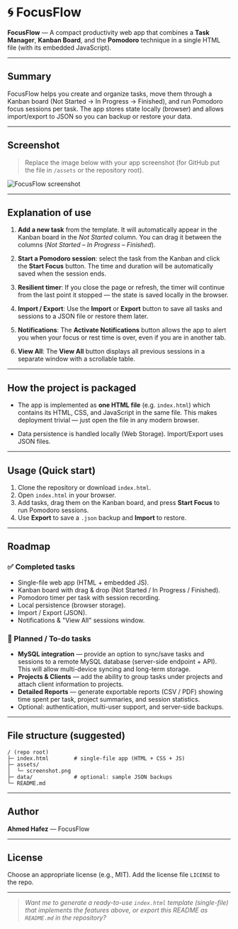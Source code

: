 # 🌀 FocusFlow

**FocusFlow** — A compact productivity web app that combines a **Task Manager**, **Kanban Board**, and the **Pomodoro** technique in a single HTML file (with its embedded JavaScript).

---

## Summary

FocusFlow helps you create and organize tasks, move them through a Kanban board (Not Started → In Progress → Finished), and run Pomodoro focus sessions per task. The app stores state locally (browser) and allows import/export to JSON so you can backup or restore your data.

---

## Screenshot

> Replace the image below with your app screenshot (for GitHub put the file in `/assets` or the repository root).

![FocusFlow screenshot](assets/screenshot.png)

---

## Explanation of use

1. **Add a new task** from the template. It will automatically appear in the Kanban board in the *Not Started* column. You can drag it between the columns (*Not Started – In Progress – Finished*).

2. **Start a Pomodoro session**: select the task from the Kanban and click the **Start Focus** button. The time and duration will be automatically saved when the session ends.

3. **Resilient timer**: If you close the page or refresh, the timer will continue from the last point it stopped — the state is saved locally in the browser.

4. **Import / Export**: Use the **Import** or **Export** button to save all tasks and sessions to a JSON file or restore them later.

5. **Notifications**: The **Activate Notifications** button allows the app to alert you when your focus or rest time is over, even if you are in another tab.

6. **View All**: The **View All** button displays all previous sessions in a separate window with a scrollable table.

---

## How the project is packaged

- The app is implemented as **one HTML file** (e.g. `index.html`) which contains its HTML, CSS, and JavaScript in the same file. This makes deployment trivial — just open the file in any modern browser.

- Data persistence is handled locally (Web Storage). Import/Export uses JSON files.

---

## Usage (Quick start)

1. Clone the repository or download `index.html`.
2. Open `index.html` in your browser.
3. Add tasks, drag them on the Kanban board, and press **Start Focus** to run Pomodoro sessions.
4. Use **Export** to save a `.json` backup and **Import** to restore.

---

## Roadmap

### ✅ Completed tasks
- Single-file web app (HTML + embedded JS).
- Kanban board with drag & drop (Not Started / In Progress / Finished).
- Pomodoro timer per task with session recording.
- Local persistence (browser storage).
- Import / Export (JSON).
- Notifications & "View All" sessions window.

### 🚧 Planned / To-do tasks
- **MySQL integration** — provide an option to sync/save tasks and sessions to a remote MySQL database (server-side endpoint + API). This will allow multi-device syncing and long-term storage.
- **Projects & Clients** — add the ability to group tasks under projects and attach client information to projects.
- **Detailed Reports** — generate exportable reports (CSV / PDF) showing time spent per task, project summaries, and session statistics.
- Optional: authentication, multi-user support, and server-side backups.

---

## File structure (suggested)

```
/ (repo root)
├─ index.html        # single-file app (HTML + CSS + JS)
├─ assets/
│  └─ screenshot.png
├─ data/             # optional: sample JSON backups
└─ README.md
```

---

## Author
**Ahmed Hafez** — FocusFlow

---

## License
Choose an appropriate license (e.g., MIT). Add the license file `LICENSE` to the repo.

---

> _Want me to generate a ready-to-use `index.html` template (single-file) that implements the features above, or export this README as `README.md` in the repository?_

